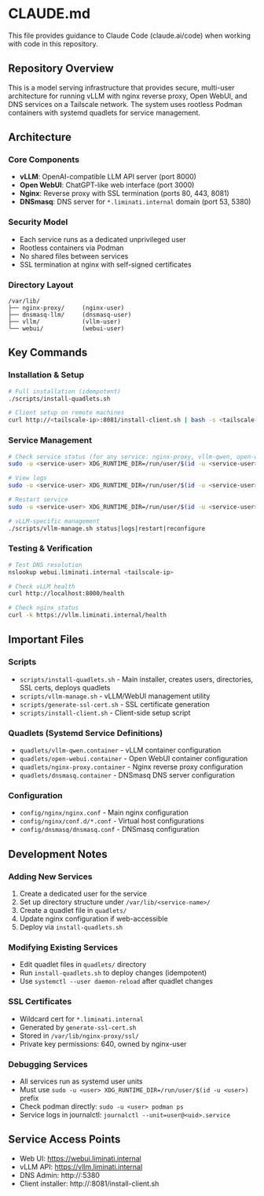 # CLAUDE.md

This file provides guidance to Claude Code (claude.ai/code) when working with code in this repository.

## Repository Overview

This is a model serving infrastructure that provides secure, multi-user architecture for running vLLM with nginx reverse proxy, Open WebUI, and DNS services on a Tailscale network. The system uses rootless Podman containers with systemd quadlets for service management.

## Architecture

### Core Components
- **vLLM**: OpenAI-compatible LLM API server (port 8000)
- **Open WebUI**: ChatGPT-like web interface (port 3000)
- **Nginx**: Reverse proxy with SSL termination (ports 80, 443, 8081)
- **DNSmasq**: DNS server for `*.liminati.internal` domain (port 53, 5380)

### Security Model
- Each service runs as a dedicated unprivileged user
- Rootless containers via Podman
- No shared files between services
- SSL termination at nginx with self-signed certificates

### Directory Layout
```
/var/lib/
├── nginx-proxy/     (nginx-user)
├── dnsmasq-llm/     (dnsmasq-user)  
├── vllm/            (vllm-user)
└── webui/           (webui-user)
```

## Key Commands

### Installation & Setup
```bash
# Full installation (idempotent)
./scripts/install-quadlets.sh

# Client setup on remote machines
curl http://<tailscale-ip>:8081/install-client.sh | bash -s <tailscale-ip>
```

### Service Management
```bash
# Check service status (for any service: nginx-proxy, vllm-qwen, open-webui, dnsmasq)
sudo -u <service-user> XDG_RUNTIME_DIR=/run/user/$(id -u <service-user>) systemctl --user status <service-name>

# View logs
sudo -u <service-user> XDG_RUNTIME_DIR=/run/user/$(id -u <service-user>) journalctl --user -u <service-name> -f

# Restart service
sudo -u <service-user> XDG_RUNTIME_DIR=/run/user/$(id -u <service-user>) systemctl --user restart <service-name>

# vLLM-specific management
./scripts/vllm-manage.sh status|logs|restart|reconfigure
```

### Testing & Verification
```bash
# Test DNS resolution
nslookup webui.liminati.internal <tailscale-ip>

# Check vLLM health
curl http://localhost:8000/health

# Check nginx status
curl -k https://vllm.liminati.internal/health
```

## Important Files

### Scripts
- `scripts/install-quadlets.sh` - Main installer, creates users, directories, SSL certs, deploys quadlets
- `scripts/vllm-manage.sh` - vLLM/WebUI management utility
- `scripts/generate-ssl-cert.sh` - SSL certificate generation
- `scripts/install-client.sh` - Client-side setup script

### Quadlets (Systemd Service Definitions)
- `quadlets/vllm-qwen.container` - vLLM container configuration
- `quadlets/open-webui.container` - Open WebUI container configuration  
- `quadlets/nginx-proxy.container` - Nginx reverse proxy configuration
- `quadlets/dnsmasq.container` - DNSmasq DNS server configuration

### Configuration
- `config/nginx/nginx.conf` - Main nginx configuration
- `config/nginx/conf.d/*.conf` - Virtual host configurations
- `config/dnsmasq/dnsmasq.conf` - DNSmasq configuration

## Development Notes

### Adding New Services
1. Create a dedicated user for the service
2. Set up directory structure under `/var/lib/<service-name>/`
3. Create a quadlet file in `quadlets/`
4. Update nginx configuration if web-accessible
5. Deploy via `install-quadlets.sh`

### Modifying Existing Services
- Edit quadlet files in `quadlets/` directory
- Run `install-quadlets.sh` to deploy changes (idempotent)
- Use `systemctl --user daemon-reload` after quadlet changes

### SSL Certificates
- Wildcard cert for `*.liminati.internal`
- Generated by `generate-ssl-cert.sh`
- Stored in `/var/lib/nginx-proxy/ssl/`
- Private key permissions: 640, owned by nginx-user

### Debugging Services
- All services run as systemd user units
- Must use `sudo -u <user> XDG_RUNTIME_DIR=/run/user/$(id -u <user>)` prefix
- Check podman directly: `sudo -u <user> podman ps`
- Service logs in journalctl: `journalctl --unit=user@<uid>.service`

## Service Access Points
- Web UI: https://webui.liminati.internal
- vLLM API: https://vllm.liminati.internal
- DNS Admin: http://<tailscale-ip>:5380
- Client installer: http://<tailscale-ip>:8081/install-client.sh